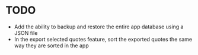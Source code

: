 # TODO

- Add the ability to backup and restore the entire app database using a JSON file
- In the export selected quotes feature, sort the exported quotes the same way they are sorted in the app
